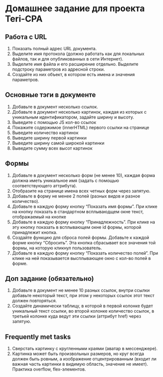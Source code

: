 # Домашнее задание для проекта Teri-CPA

## Работа с URL

1. Показать полный адрес URL документа. 
2. Выделите имя протокола (должно работать как для локальных файлов, так и для опубликованных в сети Интернет). 
3. Выделите имя файла и его расширение отдельно. Выделите подстроку параметров из адресной строки. 
4. Создайте из них объект, в котором есть имена и значения параметров.

## Основные тэги в документе

1. Добавьте в документ несколько ссылок. 
2. Добавьте в документ несколько картинок, каждая из которых с уникальным идентификатором, задайте ширину и высоту. 
3. Выведите с помощью JS кол-во ссылок 
4. Покажите содержимое (innerHTML) первого ссылки на странице 
5. Выведите количество картинок 
6. Выведите ширину первой картинки 
7. Выведите ширину самой широкой картинки 
8. Выведите сумму всех высот картинок

## Формы

1. Добавьте в документ несколько форм (не менее 10), каждая форма должна иметь уникальное имя (задать с помощью соответствующего аттрибута). 
2. Отобразите на странице имена всех четных форм через запятую. 
3. Добавьте в форму не менее 2 полей (разных видов и разное количество). 
4. Добавьте в каждую форму кнопку “Показать имя формы”. При клике на кнопку показать в стандартном всплываюдщем окне текст, отображаемый на кнопке 
5. Добавьте в каждую форму кнопку “Принадлежность”. При клике на эту кнопку показать в всплывающем окне id формы, которой принадлежит кнопка. 
6. Создайте функцию для сброса полей формы. Добавьте к каждой форме кнопку “Сбросить”. Эта кнопка сбрасывает все значения той формы, на которую кликнул пользователь. 
7. Добавьте в каждую форму кнопку “Показать количество полей”. При клике на ней показывается высплывающее окно с кол-во полей в форме.

## Доп задание (обязательно)

1. Добавьте в документ не менее 10 разных ссылок, внутри ссылки добавьте некоторый текст, при этом у некоторых ссылок этот текст должен повторяться. 
2. Создайте динамически таблицу, в которой в первой колонке будет уникальный текст ссылки, во второй колонке количество ссылок, в третьей колонке куда ведут эти ссылки (аттрибут href) через запятую.

## Frequently met tasks

1. Сверстать картинку с кругленными краями (аватар в мессенджере).
2. Картинка может быть произвольных размеров, но круг всегда должен быть ровным, а изображение отцентрированным (входит ли важная часть картинки в видимую область, значение не имеет). Практика overflow, flex-элементов.
